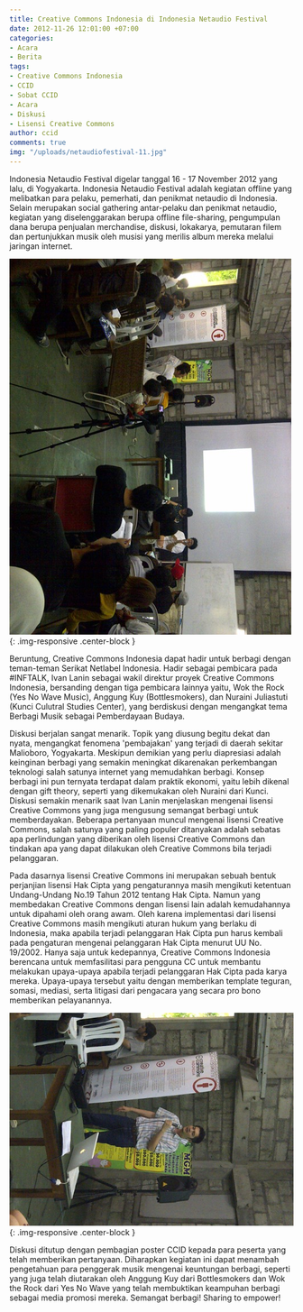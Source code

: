 ```yaml
---
title: Creative Commons Indonesia di Indonesia Netaudio Festival
date: 2012-11-26 12:01:00 +07:00
categories:
- Acara
- Berita
tags:
- Creative Commons Indonesia
- CCID
- Sobat CCID
- Acara
- Diskusi
- Lisensi Creative Commons
author: ccid
comments: true
img: "/uploads/netaudiofestival-11.jpg"
---
```


Indonesia Netaudio Festival digelar tanggal 16 - 17 November 2012 yang lalu, di Yogyakarta. Indonesia Netaudio Festival adalah kegiatan offline yang melibatkan para pelaku, pemerhati, dan penikmat netaudio di Indonesia. Selain merupakan social gathering antar-pelaku dan penikmat netaudio, kegiatan yang  diselenggarakan berupa offline file-sharing, pengumpulan dana berupa penjualan merchandise, diskusi, lokakarya, pemutaran filem dan pertunjukkan musik oleh musisi yang merilis album mereka melalui jaringan internet.

![netaudiofestival-11.jpg](/uploads/netaudiofestival-11.jpg){: .img-responsive .center-block }

Beruntung, Creative Commons Indonesia dapat hadir untuk berbagi dengan teman-teman Serikat Netlabel Indonesia. Hadir sebagai pembicara pada #INFTALK, Ivan Lanin sebagai wakil direktur proyek Creative Commons Indonesia, bersanding dengan tiga pembicara lainnya yaitu, Wok the Rock (Yes No Wave Music), Anggung Kuy (Bottlesmokers), dan Nuraini Juliastuti (Kunci Culutral Studies Center), yang berdiskusi dengan mengangkat tema Berbagi Musik sebagai Pemberdayaan Budaya.

Diskusi berjalan sangat menarik. Topik yang diusung begitu dekat dan nyata, mengangkat fenomena 'pembajakan' yang terjadi di daerah sekitar Malioboro, Yogyakarta. Meskipun demikian yang perlu diapresiasi adalah keinginan berbagi yang semakin meningkat dikarenakan perkembangan teknologi salah satunya internet yang memudahkan berbagi. Konsep berbagi ini pun ternyata terdapat dalam praktik ekonomi, yaitu lebih dikenal dengan gift theory, seperti yang dikemukakan oleh Nuraini dari Kunci. Diskusi semakin menarik saat Ivan Lanin menjelaskan mengenai lisensi Creative Commons yang juga mengusung semangat berbagi untuk memberdayakan. Beberapa pertanyaan muncul mengenai lisensi Creative Commons, salah satunya yang paling populer ditanyakan adalah sebatas apa perlindungan yang diberikan oleh lisensi Creative Commons dan tindakan apa yang dapat dilakukan oleh Creative Commons bila terjadi pelanggaran.

Pada dasarnya lisensi Creative Commons ini merupakan sebuah bentuk perjanjian lisensi Hak Cipta yang pengaturannya masih mengikuti ketentuan Undang-Undang No.19 Tahun 2012 tentang Hak Cipta. Namun yang membedakan Creative Commons dengan lisensi lain adalah kemudahannya untuk dipahami oleh orang awam. Oleh karena implementasi dari lisensi Creative Commons masih mengikuti aturan hukum yang berlaku di Indonesia, maka apabila terjadi pelanggaran Hak Cipta pun harus kembali pada pengaturan mengenai pelanggaran Hak Cipta menurut UU No. 19/2002. Hanya saja untuk kedepannya, Creative Commons Indonesia berencana untuk memfasilitasi para pengguna CC untuk membantu melakukan upaya-upaya apabila terjadi pelanggaran Hak Cipta pada karya mereka. Upaya-upaya tersebut yaitu dengan memberikan template teguran, somasi, mediasi, serta litigasi dari pengacara yang secara pro bono memberikan pelayanannya.

![netaudiofestival-2.jpg](/uploads/netaudiofestival-2.jpg){: .img-responsive .center-block }

Diskusi ditutup dengan pembagian poster CCID kepada para peserta yang telah memberikan pertanyaan. Diharapkan kegiatan ini dapat menambah pengetahuan para penggerak musik mengenai keuntungan berbagi, seperti yang juga telah diutarakan oleh Anggung Kuy dari Bottlesmokers dan Wok the Rock dari Yes No Wave yang telah membuktikan keampuhan berbagi sebagai media promosi mereka. Semangat berbagi! Sharing to empower!
